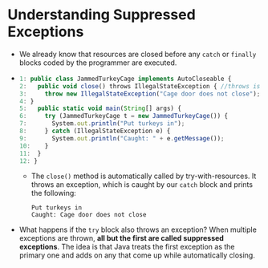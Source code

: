 # **Understanding Suppressed Exceptions**
- We already know that resources are closed before any `catch` or `finally` 
blocks coded by the programmer are executed.
- ```js
  1: public class JammedTurkeyCage implements AutoCloseable {
  2:   public void close() throws IllegalStateException { //throws is not necessary
  3:     throw new IllegalStateException("Cage door does not close");
  4: }
  5:   public static void main(String[] args) {
  6:     try (JammedTurkeyCage t = new JammedTurkeyCage()) {
  7:       System.out.println("Put turkeys in");
  8:     } catch (IllegalStateException e) {
  9:       System.out.println("Caught: " + e.getMessage());
  10:    }
  11:  }
  12: }
  ```
  - The `close()` method is automatically called by try-­with-­resources. It throws an
  exception, which is caught by our `catch` block and prints the following:
    ```
    Put turkeys in
    Caught: Cage door does not close
    ```
- What happens if the `try` block also throws an exception? When multiple exceptions are thrown,
 **all but the first are called suppressed exceptions**. The idea is that Java treats the first exception 
 as the primary one and adds on any that come up while automatically closing.